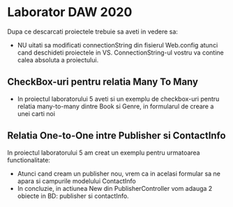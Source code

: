 # Laborator DAW 2020
Dupa ce descarcati proiectele trebuie sa aveti in vedere sa:
* NU uitati sa modificati connectionString din fisierul Web.config atunci cand deschideti proiectele in VS. ConnectionString-ul vostru va contine calea absoluta a proiectului.
## CheckBox-uri pentru relatia Many To Many
* In proiectul laboratorului 5 aveti si un exemplu de checkbox-uri pentru relatia many-to-many dintre Book si Genre, in formularul de creare a unei carti noi
## Relatia One-to-One intre Publisher si ContactInfo
In proiectul laboratorului 5 am creat un exemplu pentru urmatoarea functionalitate:
* Atunci cand cream un publisher nou, vrem ca in acelasi formular sa ne apara si campurile modelului ContactInfo
* In concluzie, in actiunea New din PublisherController vom adauga 2 obiecte in BD: publisher si contactInfo.